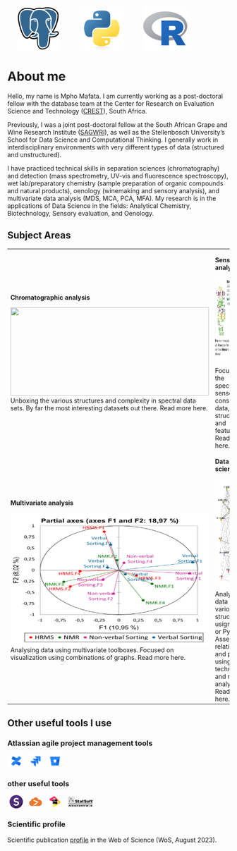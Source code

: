 <p>
 		<img height="100" src="./assets/postgresql-original.svg" hspace="20" >
 		<img height="100" src="./assets/python-original.svg" hspace="20" >
 		<img height="100" src="./assets/r-original.svg" hspace="20" >
</p>

# About me
Hello, my name is Mpho Mafata. I am currently working as a post-doctoral fellow with the database team at the Center for Research on Evaluation Science and Technology ([CREST](https://www0.sun.ac.za/crest/)), South Africa. 

Previously, I was a joint post-doctoral fellow at the South African Grape and Wine Research Institute ([SAGWRI](https://sagwri.sun.ac.za/)), as well as the Stellenbosch University’s School for Data Science and Computational Thinking. I generally work in interdisciplinary environments with very different types of data (structured and unstructured). 

I have practiced technical skills in separation sciences (chromatography) and detection (mass spectrometry, UV-vis and fluorescence spectroscopy), wet lab/preparatory chemistry (sample preparation of organic compounds and natural products), oenology (winemaking and sensory analysis), and multivariate data analysis (MDS, MCA, PCA, MFA). 
My research is in the applications of Data Science in the fields: Analytical Chemistry, Biotechnology, Sensory evaluation, and Oenology.  

## Subject Areas

<table>
 <tr>
	 
<td>
	
__Chromatographic analysis__

<img height="200" src="./assets/tic_overlay.jpg" width="450">

<figcaption text-size-adjust: none>
	Unboxing the various structures and complexity in spectral data sets. By far the most interesting datasets out there. Read more here.
</figcaption>

</td>


<td>
	
__Sensory analysis__

<img height="200" src="./assets/sensory.png" width="450">

<figcaption text-size-adjust: none>
	Focused on the specifics of sensory and consumer data, their structures, and features. Read more here.
</figcaption>
	
</td>
</tr>

 <tr>
	 
<td>


__Multivariate analysis__


<img height="300" src="./assets/MFA_biplot.png" width="450">

<figcaption text-size-adjust: none>
	Analysing data using multivariate toolboxes. Focused on visualization using combinations of graphs. Read more here.
</figcaption>
	
</td>

<td>

__Data science__

<img height="250" src="./assets/network_graph.jpeg" width="420">

<figcaption text-size-adjust: none>
	Analysing data of various structures usign SQL, R or Python. Assessing relationships and patterns using fuzzy techniqeus and network analysis. Read more here.
</figcaption>
  
</td>

 </tr>
</table>

## Other useful tools I use
### Atlassian agile project management tools
<p>
		<img height="30" src="./assets/confluence-original.svg" hspace="5" >
		<img height="30" src="./assets/jira-original.svg" hspace="5" >
 		<img height="30" src="./assets/bitbucket-original.svg" hspace="5" >	
</p>

### other useful tools
<p>
		<img height="30" src="./assets/SIMCA.jpg" hspace="5" >
		<img height="30" src="./assets/xlstat.png" hspace="5" >
		<img height="30" src="./assets/jetbrains-original.svg" hspace="5" >
		<img height="30" src="./assets/statistica.png" hspace="5" >
</p>

### Scientific profile
Scientific publication [profile](https://www.webofscience.com/wos/woscc/citation-report/d8a08e1f-cf07-48b2-ae3e-e15be173c223-a0c88989) in the Web of Science (WoS, August 2023).
